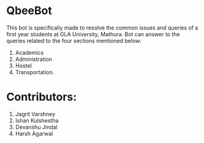 # QbeeBot
This bot is specifically made to resolve the common issues and queries of a first year students at GLA University, Mathura. Bot can answer to the queries related to the four sections mentioned below:
1. Academics  
2. Administration 
3. Hostel  
4. Transportation.


# Contributors:
1. Jagrit Varshney
2. Ishan Kulshestha
3. Devanshu Jindal
4. Harsh Agarwal
